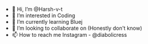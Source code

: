 - 👋 Hi, I’m @Harsh-v-t
- 👀 I’m interested in Coding
- 🌱 I’m currently learning Bluej
- 💞️ I’m looking to collaborate on (Honestly don't know)
- 📫 How to reach me Instagram - @diabolicress

<!---
Harsh-v-t/Harsh-v-t is a ✨ special ✨ repository because its `README.md` (this file) appears on your GitHub profile.
You can click the Preview link to take a look at your changes.
--->
